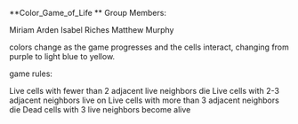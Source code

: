 **Color_Game_of_Life
**
Group Members:

Miriam Arden
Isabel Riches
Matthew Murphy

colors change as the game progresses and the cells interact, changing from purple to light blue to yellow. 

game rules:

Live cells with fewer than 2 adjacent live neighbors die
Live cells with 2-3 adjacent neighbors live on
Live cells with more than 3 adjacent neighbors die
Dead cells with 3 live neighbors become alive
